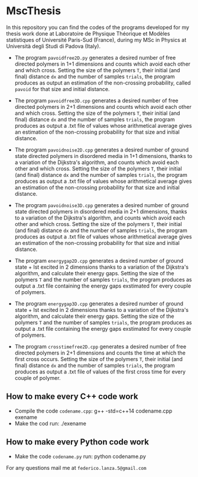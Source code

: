 # MscThesis

In this repository you can find the codes of the programs developed for my thesis work done at Laboratoire de Physique Théorique et Modèles statistiques of Université Paris-Sud (France), during my MSc in Physics at Università degli Studi di Padova (Italy).

- The program `pavoidfree2D.py` generates a desired number of free directed polymers in 1+1 dimensions and counts which avoid each other and which cross. Setting the size of the polymers `T`, their initial (and final) distance `dx` and the number of samples `trials`, the program produces as output an estimation of the non-crossing probability, called `pavoid` for that size and initial distance.

- The program `pavoidfree3D.cpp` generates a desired number of free directed polymers in 2+1 dimensions and counts which avoid each other and which cross. Setting the size of the polymers `T`, their initial (and final) distance `dx` and the number of samples `trials`, the program produces as output a .txt file of values whose arithmetical average gives an estimation of the non-crossing probability for that size and initial distance.

- The program `pavoidnoise2D.cpp` generates a desired number of ground state directed polymers in disordered media in 1+1 dimensions, thanks to a variation of the Dijkstra's algorithm, and counts which avoid each other and which cross. Setting the size of the polymers `T`, their initial (and final) distance `dx` and the number of samples `trials`, the program produces as output a .txt file of values whose arithmetical average gives an estimation of the non-crossing probability for that size and initial distance.

- The program `pavoidnoise3D.cpp` generates a desired number of ground state directed polymers in disordered media in 2+1 dimensions, thanks to a variation of the Dijkstra's algorithm, and counts which avoid each other and which cross. Setting the size of the polymers `T`, their initial (and final) distance `dx` and the number of samples `trials`, the program produces as output a .txt file of values whose arithmetical average gives an estimation of the non-crossing probability for that size and initial distance.

- The program `energygap2D.cpp` generates a desired number of ground state + Ist excited in 2 dimensions thanks to a variation of the Dijkstra's algorithm, and calculate their energy gaps. Setting the size of the polymers `T` and the number of samples `trials`, the program produces as output a .txt file containing the energy gaps exstimated for every couple of polymers.

- The program `energygap3D.cpp` generates a desired number of ground state + Ist excited in 2 dimensions thanks to a variation of the Dijkstra's algorithm, and calculate their energy gaps. Setting the size of the polymers `T` and the number of samples `trials`, the program produces as output a .txt file containing the energy gaps exstimated for every couple of polymers.

- The program `crosstimefree2D.cpp` generates a desired number of free directed polymers in 2+1 dimensions and counts the time at which the first cross occurs. Setting the size of the polymers `T`, their initial (and final) distance `dx` and the number of samples `trials`, the program produces as output a .txt file of values of the first cross time for every couple of polymer.

## How to make every C++ code work

- Compile the code `codename.cpp`:
    g++ -std=c++14 codename.cpp exename
- Make the cod run:
    ./exename

## How to make every Python code work

- Make the code `codename.py` run:
    python codename.py

For any questions mail me at `federico.lanza.5@gmail.com`
